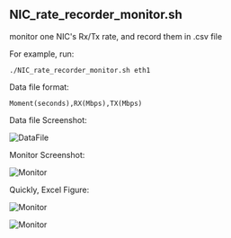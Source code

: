 ## NIC_rate_recorder_monitor.sh

monitor one NIC's Rx/Tx rate, and record them in .csv file

For example, run: 

    ./NIC_rate_recorder_monitor.sh eth1

Data file format:

    Moment(seconds),RX(Mbps),TX(Mbps)

Data file Screenshot:

![DataFile](https://github.com/MaoJianwei/SDN_Scripts/raw/master/aux_picture/NIC_Rx_Tx_recorder.png)

Monitor Screenshot:

![Monitor](https://github.com/MaoJianwei/SDN_Scripts/raw/master/aux_picture/NIC_Rx_Tx_monitor.png)

Quickly, Excel Figure:

![Monitor](https://github.com/MaoJianwei/SDN_Scripts/raw/master/aux_picture/NIC_Rx_Tx_figure.png)

![Monitor](https://github.com/MaoJianwei/SDN_Scripts/raw/master/aux_picture/NIC_Rx_Tx_figure_video_server.png)
